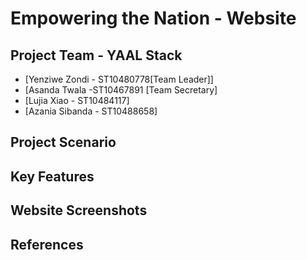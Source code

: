 # Empowering the Nation - Website


## Project Team - YAAL Stack

* [Yenziwe Zondi - ST10480778[Team Leader]]
* [Asanda Twala -ST10467891 [Team Secretary]
* [Lujia Xiao - ST10484117]
* [Azania Sibanda - ST10488658]

## Project Scenario

## Key Features

## Website Screenshots

## References
